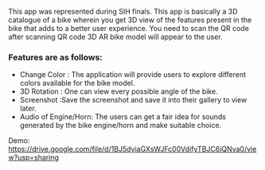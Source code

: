This app was represented during SIH finals. This app is basically a 3D catalogue of a bike wherein you get 3D view of the features present in the bike that adds to a better user experience.
You need to scan the QR code after scanning QR code 3D AR bike model will appear to the user. 
### Features are as follows:
* Change Color : The application will provide users to explore different colors available for the bike model.
* 3D Rotation : One can view every possible angle of the bike.
* Screenshot :Save the screenshot and save it into their gallery to view later.
* Audio of Engine/Horn: The users can get a fair idea for sounds generated by the bike engine/horn and make suitable choice.

Demo:
https://drive.google.com/file/d/1BJ5dyiaGXsWJFc00VdifyTBJC6iQNva0/view?usp=sharing
